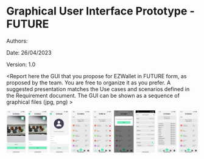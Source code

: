 # Graphical User Interface Prototype - FUTURE

Authors:

Date: 26/04/2023

Version: 1.0

\<Report here the GUI that you propose for EZWallet in FUTURE form, as proposed by the team. You are free to organize it as you prefer. A suggested presentation matches the Use cases and scenarios defined in the Requirement document. The GUI can be shown as a sequence of graphical files (jpg, png) >

![UI V2](./code/images/GUIPrototypeV2.png)
